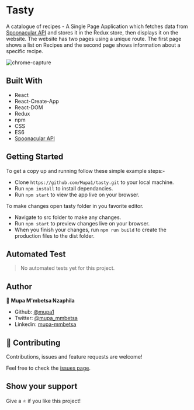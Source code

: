 # Tasty

A catalogue of recipes - A Single Page Application which fetches data from [Spoonacular API](https://spoonacular.com/food-api) and stores it in the Redux store, then displays it on the website. The website has two pages using a unique route. The first page shows a list on Recipes and the second page shows information about a specific recipe.

![chrome-capture](https://user-images.githubusercontent.com/44979953/103484854-2ac65f00-4df2-11eb-87f5-ab44aa9c00b9.gif)

## Built With

- React
- React-Create-App
- React-DOM
- Redux
- npm
- CSS
- ES6
- [Spoonacular API](https://spoonacular.com/food-api)

## Getting Started

To get a copy up and running follow these simple example steps:-
- Clone `https://github.com/Mupa1/tasty.git` to your local machine.
- Run `npm install` to install dependancies.
- Run `npm start` to view the app live on your browser.

To make changes open tasty folder in you favorite editor.
- Navigate to src folder to make any changes.
- Run `npm start` to preview changes live on your browser.
- When you finish your changes, run `npm run build` to create the production files to the dist folder.

## Automated Test

 > No automated tests yet for this project.

## Author

👤 **Mupa M'mbetsa Nzaphila**

- Github: [@mupa1](https://github.com/Mupa1)
- Twitter: [@mupa_mmbetsa](https://twitter.com/mupa_mmbetsa)
- Linkedin: [mupa-mmbetsa](https://www.linkedin.com/in/mupa-mmbetsa)

## 🤝 Contributing

Contributions, issues and feature requests are welcome!

Feel free to check the [issues page](https://github.com/Mupa1/tasty/issues).

## Show your support

Give a ⭐️ if you like this project!
